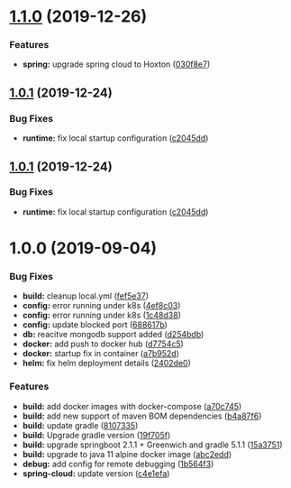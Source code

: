 # [1.1.0](https://github.com/jghamburg/lsb2-comments/compare/v1.0.1...v1.1.0) (2019-12-26)


### Features

* **spring:** upgrade spring cloud to Hoxton ([030f8e7](https://github.com/jghamburg/lsb2-comments/commit/030f8e7c1563563c21e6821dd3446b4093e86cf4))

## [1.0.1](https://github.com/jghamburg/lsb2-comments/compare/v1.0.0...v1.0.1) (2019-12-24)


### Bug Fixes

* **runtime:** fix local startup configuration ([c2045dd](https://github.com/jghamburg/lsb2-comments/commit/c2045dd34c39442a8db7eee1fab8dda0288a6319))

## [1.0.1](https://github.com/jghamburg/lsb2-comments/compare/v1.0.0...v1.0.1) (2019-12-24)


### Bug Fixes

* **runtime:** fix local startup configuration ([c2045dd](https://github.com/jghamburg/lsb2-comments/commit/c2045dd34c39442a8db7eee1fab8dda0288a6319))

# 1.0.0 (2019-09-04)


### Bug Fixes

* **build:** cleanup local.yml ([fef5e37](https://github.com/jghamburg/lsb2-comments/commit/fef5e37))
* **config:** error running under k8s ([4ef8c03](https://github.com/jghamburg/lsb2-comments/commit/4ef8c03))
* **config:** error running under k8s ([1c48d38](https://github.com/jghamburg/lsb2-comments/commit/1c48d38))
* **config:** update blocked port ([688617b](https://github.com/jghamburg/lsb2-comments/commit/688617b))
* **db:** reacitve mongodb support added ([d254bdb](https://github.com/jghamburg/lsb2-comments/commit/d254bdb))
* **docker:** add push to docker hub ([d7754c5](https://github.com/jghamburg/lsb2-comments/commit/d7754c5))
* **docker:** startup fix in container ([a7b952d](https://github.com/jghamburg/lsb2-comments/commit/a7b952d))
* **helm:** fix helm deployment details ([2402de0](https://github.com/jghamburg/lsb2-comments/commit/2402de0))


### Features

* **build:** add docker images with docker-compose ([a70c745](https://github.com/jghamburg/lsb2-comments/commit/a70c745))
* **build:** add new support of maven BOM dependencies ([b4a87f6](https://github.com/jghamburg/lsb2-comments/commit/b4a87f6))
* **build:** update gradle ([8107335](https://github.com/jghamburg/lsb2-comments/commit/8107335))
* **build:** Upgrade gradle version ([19f705f](https://github.com/jghamburg/lsb2-comments/commit/19f705f))
* **build:** upgrade springboot 2.1.1 + Greenwich and gradle 5.1.1 ([15a3751](https://github.com/jghamburg/lsb2-comments/commit/15a3751))
* **build:** upgrade to java 11 alpine docker image ([abc2edd](https://github.com/jghamburg/lsb2-comments/commit/abc2edd))
* **debug:** add config for remote debugging ([1b564f3](https://github.com/jghamburg/lsb2-comments/commit/1b564f3))
* **spring-cloud:** update version ([c4e1efa](https://github.com/jghamburg/lsb2-comments/commit/c4e1efa))
